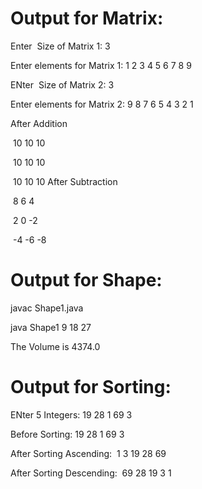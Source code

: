# Output for Matrix:

Enter  Size of Matrix 1: 3

Enter elements for Matrix 1: 1 2 3 4 5 6 7 8 9

ENter  Size of Matrix 2: 3

Enter elements for Matrix 2: 9 8 7 6 5 4 3 2 1

After Addition

 10 10 10
 
 10 10 10
 
 10 10 10
After Subtraction

 8 6 4
 
 2 0 -2
 
 -4 -6 -8
 
 # Output for Shape:
 javac Shape1.java
 
 java Shape1 9 18 27
 
The Volume is 4374.0

# Output for Sorting:

ENter 5 Integers:  19 28 1 69 3

Before Sorting:    19 28 1 69 3

After Sorting Ascending:  1 3 19 28 69

After Sorting Descending:  69 28 19 3 1
